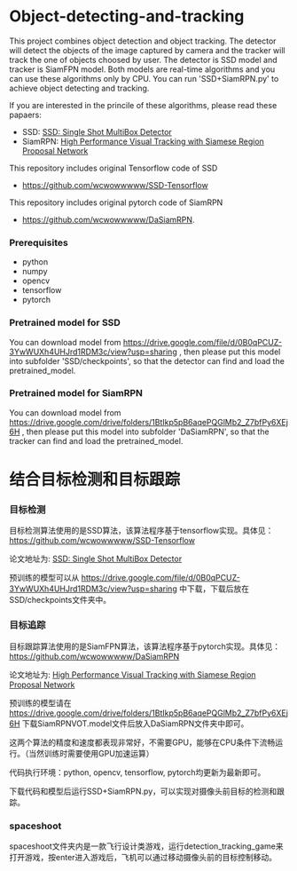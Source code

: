 # Object-detecting-and-tracking
This project combines object detection and object tracking. The detector will detect the objects of the image captured by camera and the tracker will track the one of objects choosed by user. The detector is SSD model and tracker is SiamFPN model. Both models are real-time algorithms and you can use these algorithms only by CPU. You can run 'SSD+SiamRPN.py' to achieve object detecting and tracking.

If you are interested in the princile of these algorithms, please read these papaers:

* SSD: [SSD: Single Shot MultiBox Detector](https://arxiv.org/abs/1512.02325)
* SiamRPN: [High Performance Visual Tracking with Siamese Region Proposal Network](http://openaccess.thecvf.com/content_cvpr_2018/papers/Li_High_Performance_Visual_CVPR_2018_paper.pdf)

This repository includes original Tensorflow code of SSD
* https://github.com/wcwowwwww/SSD-Tensorflow 

This repository includes original pytorch code of SiamRPN
* https://github.com/wcwowwwww/DaSiamRPN.

### Prerequisites

* python
* numpy
* opencv
* tensorflow
* pytorch

### Pretrained model for SSD

You can download model from https://drive.google.com/file/d/0B0qPCUZ-3YwWUXh4UHJrd1RDM3c/view?usp=sharing , then please put this model into subfolder 'SSD/checkpoints', so that the detector can find and load the pretrained_model.

### Pretrained model for SiamRPN

You can download model from https://drive.google.com/drive/folders/1BtIkp5pB6aqePQGlMb2_Z7bfPy6XEj6H , then please put this model into subfolder 'DaSiamRPN', so that the tracker can find and load the pretrained_model.

# 结合目标检测和目标跟踪

### 目标检测
目标检测算法使用的是SSD算法，该算法程序基于tensorflow实现。具体见：https://github.com/wcwowwwww/SSD-Tensorflow

论文地址为: [SSD: Single Shot MultiBox Detector](https://arxiv.org/abs/1512.02325)

预训练的模型可以从 https://drive.google.com/file/d/0B0qPCUZ-3YwWUXh4UHJrd1RDM3c/view?usp=sharing 中下载，下载后放在SSD/checkpoints文件夹中。

### 目标追踪
目标跟踪算法使用的是SiamFPN算法，该算法程序基于pytorch实现。具体见：https://github.com/wcwowwwww/DaSiamRPN

论文地址为: [High Performance Visual Tracking with Siamese Region Proposal Network](http://openaccess.thecvf.com/content_cvpr_2018/papers/Li_High_Performance_Visual_CVPR_2018_paper.pdf)


预训练的模型请在 https://drive.google.com/drive/folders/1BtIkp5pB6aqePQGlMb2_Z7bfPy6XEj6H 下载SiamRPNVOT.model文件后放入DaSiamRPN文件夹中即可。

这两个算法的精度和速度都表现非常好，不需要GPU，能够在CPU条件下流畅运行。（当然训练时需要使用GPU加速运算）

代码执行环境：python, opencv, tensorflow, pytorch均更新为最新即可。

下载代码和模型后运行SSD+SiamRPN.py，可以实现对摄像头前目标的检测和跟踪。

### spaceshoot
spaceshoot文件夹内是一款飞行设计类游戏，运行detection_tracking_game来打开游戏，按enter进入游戏后，飞机可以通过移动摄像头前的目标控制移动。


